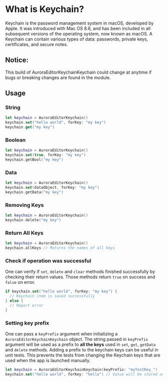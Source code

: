 #  What is Keychain?

Keychain is the password management system in macOS, developed by Apple. It was introduced with Mac OS 8.6, and has been included in all subsequent versions of the operating system, now known as macOS. A Keychain can contain various types of data: passwords, private keys, certificates, and secure notes. 

## Notice:
This build of AuroraEditorKeychainKeychain could change at anytime if bugs or breaking changes are found in the module. 

## Usage

### String

```swift
let keychain = AuroraEditorKeychain()
keychain.set("hello world", forKey: "my key")
keychain.get("my key")
```

### Boolean

```swift
let keychain = AuroraEditorKeychain()
keychain.set(true, forKey: "my key")
keychain.getBool("my key")
```

### Data

```swift
let keychain = AuroraEditorKeychain()
keychain.set(dataObject, forKey: "my key")
keychain.getData("my key")
```
### Removing Keys

```swift
let keychain = AuroraEditorKeychain()
keychain.delete("my key")
```

### Return All Keys

```swift
let keychain = AuroraEditorKeychain()
keychain.allKeys // Returns the names of all keys
```

### Check if operation was successful

One can verify if `set`, `delete` and `clear` methods finished successfully by checking their return values. Those methods return `true` on success and `false` on error.

```swift
if keychain.set("hello world", forKey: "my key") {
  // Keychain item is saved successfully
} else {
  // Report error
}
```

### Setting key prefix

One can pass a `keyPrefix` argument when initializing a `AuroraEditorKeychainKeychain` object. The string passed in `keyPrefix` argument will be used as a prefix to **all the keys** used in `set`, `get`, `getData` and `delete` methods. Adding a prefix to the keychain keys can be useful in unit tests. This prevents the tests from changing the Keychain keys that are used when the app is launched manually.

```swift
let keychain = AuroraEditorKeychainKeychain(keyPrefix: "myTestKey_")
keychain.set("hello world", forKey: "hello") // Value will be stored under "myTestKey_hello" key
```
